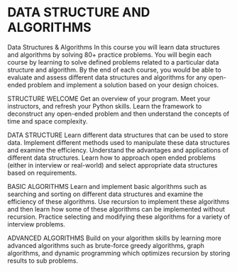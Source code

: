 # DATA STRUCTURE AND ALGORITHMS

Data Structures & Algorithms
In this course you will learn data structures and algorithms by solving 80+ practice problems. You will begin each course by learning to solve defined problems related to a particular data structure and algorithm. By the end of each course, you would be able to evaluate and assess different data structures and algorithms for any open-ended problem and implement a solution based on your design choices.

STRUCTURE
WELCOME
Get an overview of your program. Meet your instructors, and refresh your Python skills. Learn the framework to deconstruct any open-ended problem and then understand the concepts of time and space complexity.

DATA STRUCTURE
Learn different data structures that can be used to store data. Implement different methods used to manipulate these data structures and examine the efficiency. Understand the advantages and applications of different data structures. Learn how to approach open ended problems (either in interview or real-world) and select appropriate data structures based on requirements.

BASIC ALGORITHMS
Learn and implement basic algorithms such as searching and sorting on different data structures and examine the efficiency of these algorithms. Use recursion to implement these algorithms and then learn how some of these algorithms can be implemented without recursion. Practice selecting and modifying these algorithms for a variety of interview problems.

ADVANCED ALGORITHMS
Build on your algorithm skills by learning more advanced algorithms such as brute-force greedy algorithms, graph algorithms, and dynamic programming which optimizes recursion by storing results to sub problems.

